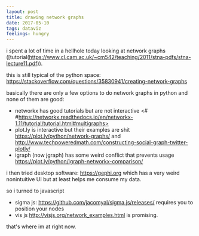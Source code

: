 ```yaml
---
layout: post
title: drawing network graphs
date: 2017-05-10
tags: dataviz
feelings: hungry
---
```


i spent a lot of time in a hellhole today looking at network graphs ([tutorial(https://www.cl.cam.ac.uk/~cm542/teaching/2011/stna-pdfs/stna-lecture11.pdf)). 

this is still typical of the python space: <https://stackoverflow.com/questions/35830941/creating-network-graphs>

basically there are only a few options to do network graphs in python and none of them are good:

- networkx has good tutorials but are not interactive <# #https://networkx.readthedocs.io/en/networkx-1.11/tutorial/tutorial.html#multigraphs>
- plot.ly is interactive but their examples are shit <https://plot.ly/python/network-graphs/> and <http://www.techpoweredmath.com/constructing-social-graph-twitter-plotly/>
- igraph (now jgraph) has some weird conflict that prevents usage <https://plot.ly/python/igraph-networkx-comparison/>

i then tried desktop software: <https://gephi.org> which has a very weird nonintuitive UI but at least helps me consume my data.

so i turned to javascript

- sigma js: <https://github.com/jacomyal/sigma.js/releases/> requires you to position your nodes
- vis js <http://visjs.org/network_examples.html> is promising.

that's where im at right now.
